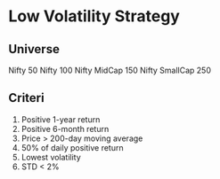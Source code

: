 # Low Volatility Strategy

## Universe

Nifty 50 
Nifty 100
Nifty MidCap 150
Nifty SmallCap 250

## Criteri
1. Positive 1-year return
2. Positive 6-month return
3. Price > 200-day moving average
4. 50% of daily positive return
5. Lowest volatility
6. STD < 2%